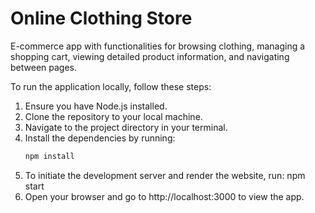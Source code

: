 # Online Clothing Store

E-commerce app with functionalities for browsing clothing, managing a shopping cart, viewing detailed
product information, and navigating between pages.

To run the application locally, follow these steps:

1. Ensure you have Node.js installed.
2. Clone the repository to your local machine.
3. Navigate to the project directory in your terminal.
4. Install the dependencies by running:
   ```bash
   npm install
5. To initiate the development server and render the website, run:
   npm start
6. Open your browser and go to http://localhost:3000 to view the app.